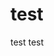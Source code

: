 # test
test test

<!-- GA Test -->
<script>
    (function(i,s,o,g,r,a,m){i['GoogleAnalyticsObject']=r;i[r]=i[r]||function(){
        (i[r].q=i[r].q||[]).push(arguments)},i[r].l=1*new Date();a=s.createElement(o),
        m=s.getElementsByTagName(o)[0];a.async=1;a.src=g;m.parentNode.insertBefore(a,m)
    })(window,document,'script','https://www.google-analytics.com/analytics.js','ga');
    ga('create', 'UA-118660069-1', 'auto');
		ga('send', 'pageview', {'dimension11': 'TVING', 'dimension12': 'MO WEB', 'dimension14': 'TVING'});
</script>
<!-- GA Test -->
<!-- Global site tag (gtag.js) - Google Analytics -->
<script async src="https://www.googletagmanager.com/gtag/js?id=GA_MEASUREMENT_ID"></script>
<script>
  window.dataLayer = window.dataLayer || [];
  function gtag(){dataLayer.push(arguments);}
  gtag('js', new Date());
// Maps 'dimension2' to 'chtype'.
gtag('config', 'UA-118660069-3', {
	  'page_title' : 'TEMP-LIVE',
  'custom_map': {'dimension1': '001-sitename','dimension2': '002-chtype'}
});
// Sends an event that passes 'age' as a parameter.
gtag('event', 'custom-dimension', {'001-sitename': 'MO WEB','002-chtype': 'TEMP-LIVE'});
</script>

